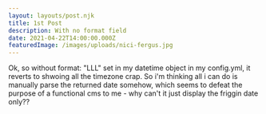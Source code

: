 ```yaml
---
layout: layouts/post.njk
title: 1st Post
description: With no format field
date: 2021-04-22T14:00:00.000Z
featuredImage: /images/uploads/nici-fergus.jpg
---
```

Ok, so without format: "LLL" set in my datetime object in my config.yml, it reverts to shwoing all the timezone crap.  So i'm thinking all i can do is manually parse the returned date somehow, which seems to defeat the purpose of a functional cms to me - why can't it just display the friggin date only??